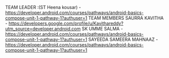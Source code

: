 TEAM LEADER :(ST Heena kousar) - https://developer.android.com/courses/pathways/android-basics-compose-unit-1-pathway-1?authuser=1
TEAM MEMBERS
SAURRA KAVITHA          - https://developers.google.com/profile/u/Kavithareddy?utm_source=developer.android.com
SK UMME SALMA           - https://developer.android.com/courses/pathways/android-basics-compose-unit-1-pathway-1?authuser=1
SAYEEDA SAMEERA MAHNAAZ - https://developer.android.com/courses/pathways/android-basics-compose-unit-1-pathway-1?authuser=1
